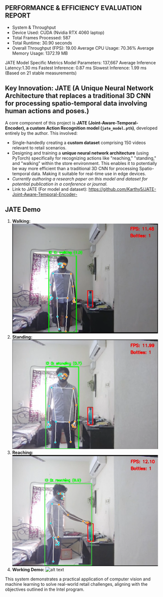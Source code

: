 ## PERFORMANCE & EFFICIENCY EVALUATION REPORT
* System & Throughput
* Device Used:              CUDA (Nvidia RTX 4060 laptop)
* Total Frames Processed:   587
* Total Runtime:            30.90 seconds
* Overall Throughput (FPS): 19.00
Average CPU Usage:        70.36%
Average Memory Usage:     1372.19 MB

JATE Model Specific Metrics
Model Parameters:         137,667
Average Inference Latency:1.30 ms
Fastest Inference:        0.87 ms
Slowest Inference:        1.99 ms
(Based on 21 stable measurements)

## Key Innovation: JATE (A Unique Neural Network Architecture that replaces a traditional 3D CNN for processing spatio-temporal data involving human actions and poses.)
A core component of this project is **JATE (Joint-Aware-Temporal-Encoder), a custom Action Recognition model (`jate_model.pth`)**, developed entirely by the author. This involved:
*   Single-handedly creating a **custom dataset** comprising 150 videos relevant to retail scenarios.
*   Designing and training a **unique neural network architecture** (using PyTorch) specifically for recognizing actions like "reaching," "standing," and "walking" within the store environment. This enables it to potentially be way more efficient than a traditional 3D CNN for processing Spatio-temporal data. Making it suitable for real-time use in edge devices. 
*   *Currently authoring a research paper on this model and dataset for potential publication in a conference or journal.*
*   Link to JATE (For model and dataset): https://github.com/Karthy5/JATE-Joint-Aware-Temporal-Encoder-

## JATE Demo
1.  **Walking:**
![alt text](https://github.com/Karthy5/JATE-Joint-Aware-Temporal-Encoder-/blob/main/jate_working_pics/Screenshot%202025-04-06%20084601.png?raw=true)
2.  **Standing:**
![alt text](https://github.com/Karthy5/JATE-Joint-Aware-Temporal-Encoder-/blob/main/jate_working_pics/Screenshot%202025-04-06%20084635.png?raw=true)
3.  **Reaching:**
![alt text](https://github.com/Karthy5/JATE-Joint-Aware-Temporal-Encoder-/blob/main/jate_working_pics/Screenshot%202025-04-06%20084658.png?raw=true)
4.  **Working Demo:**
![alt text](https://github.com/Karthy5/JATE-Joint-Aware-Temporal-Encoder-/blob/main/jate_working_pics/jate_video_demo.gif?raw=true)

This system demonstrates a practical application of computer vision and machine learning to solve real-world retail challenges, aligning with the objectives outlined in the Intel program.

